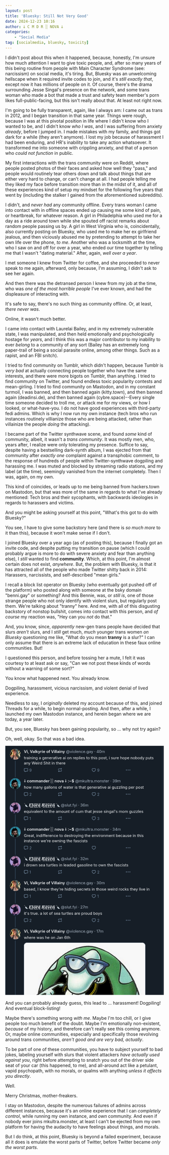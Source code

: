 ```yaml
---
layout: post
title: 'Bluesky: Still Not Very Good'
date: 2024-12-23 10:16
author: 𐕣 C M D R ░ NOVA 𐕣
categories:
    - "Social Media"
tag: [socialmedia, bluesky, toxicity]
---
```

I didn't post about this when it happened, because, honestly, I'm unsure how much attention I want to give toxic people, and, after so many years of this being routine from people with Main Character Syndrome (see: narcissism) on social media, it's tiring. But, Bluesky was an unwelcoming hellscape when it required invite codes to join, and it's *still exactly that*, except now it has millions of people on it. Of course, there's the drama surrounding Jesse Singal's presence on the network, and some trans woman who made a bot that made a trust and safety team member's porn likes full-public-facing, but this isn't really about that. At least not right now.

I'm going to be fully transparent, again, like I always am: I came out as trans in 2012, and I began transition in that same year. Things were rough, because I was at this pivotal position in life where I didn't know who I wanted to be, and I didn't know *who I was*, and I was suffering from anxiety *already*, before I jumped in. I made mistakes with my family, and things got dark for a while (they aren't anymore). I lost my job because of harassment I had been enduring, and HR's inability to take any action whatsoever. It transformed me into someone with crippling anxiety, and that of a person who *could not function* in public.

My first interactions with the trans community were on Reddit, where people posted photos of their faces and asked how well they "pass," and people would routinely tear others down and talk about things that are either very hard to change, or can't change at all. I had people telling me they liked my face before transition more than in the midst of it, and all of these experiences kind of setup my mindset for the following five years that went by (including the stalker I gained from the aforementioned subreddits).

I didn't, and *never had* any community offline. Every trans woman I came into contact with in offline spaces ended up causing me some kind of pain, or heartbreak, for whatever reason. A girl in Philadelphia who used me for a day as a ride around town while she spouted off racist remarks about random people passing us by. A girl in West Virginia who is, coincidentally, also currently posting on Bluesky, who used me to make her ex girlfriend jealous, and then viciously abused me by pretending to attempt to take her own life over the phone, *to me*. Another who was a locksmith at the time, who I saw on and off for over a year, who ended our time together by telling me that I wasn't "dating material." After, again, *well over a year*.

I met someone I knew from Twitter for coffee, and she proceeded to never speak to me again, afterward, only because, I'm assuming, I didn't ask to see her again.

And then there was the detransed person I knew from my job at the time, who was *one of the most horrible people* I've ever known, and had the displeasure of interacting with.

It's safe to say, there's no such thing as community offline. Or, at least, *there never was*.

Online, it wasn't much better.

I came into contact with Laurelai Bailey, and in my extremely vulnerable state, I was manipulated, and then held emotionally and psychologically hostage for *years*, and I think this was a major contributor to my inability to ever *belong* to a community of any sort (Bailey has an extremely long paper-trail of being a social parasite online, among other things. Such as a rapist, and an FBI snitch).

I tried to find community on Tumblr, which didn't happen, because Tumblr is *very bad* at actually connecting people together who have the same interests, and there were more bigots on Tumblr, than anything. I tried to find community on Twitter, and found endless toxic popularity contests and mean-girling. I tried to find community on Mastodon, and in my constant turmoil, I was banned, and then banned again (kitty.town), and then banned again (deadinsi.de), and then banned again (cybre.space)--Every single time someone decided to troll me, or attack me for my views, or how I looked, or what-have-you. I do not have good experiences with third-party fedi admins. Which is why I now run my own instance (tech bros who run instances routinely villianize those who are being attacked, rather than villainize the people *doing* the attacking).

I became part of the Twitter synthwave scene, and found *some* kind of community, albeit, it wasn't a *trans community*. It was mostly men, who, years after, I realize were only tolerating my presence. Suffice to say, despite having a bestselling dark-synth album, I was ejected from that community after *exactly one* complaint against a transphobic comment, to the response of hundreds of people within Twitter-synthwave dogpiling and harassing me. I was muted and blocked by streaming radio stations, and my label (at the time), seemingly vanished from the internet completely. Then I was, again, on my own.

This kind of coincides, or leads up to me being banned from hackers.town on Mastodon, but that was more of the same in regards to what I've already mentioned: Tech bros and their sycophants, with backwards ideologies in regards to harassers and victims.

And you might be asking yourself at this point, "What's this got to do with Bluesky?"

You see, I have to give some backstory here (and there is *so much more* to it than this), because it won't make sense if I don't.

I joined Bluesky over a year ago (as of posting this), because I finally got an invite code, and despite putting my transition on pause (which I could probably argue is more to do with severe anxiety and fear than anything else), I *still* wanted to find **community**. Which, at this point, I'm almost certain does not exist, *anywhere*. But, the problem with Bluesky, is that it has attracted all of the people who made Twitter shitty back in 2014: Harassers, narcissists, and self-described "mean girls."

I recall a block list operator on Bluesky (who eventually got pushed off of the platform) who posted along with someone at the bsky domain "benni.gay" or something? And this Bennie, was, or *still is*, one of those strange people who not only identify with violent slurs, but regularly post them. We're talking about "tranny" here. And me, with all of this disgusting backstory of nonstop bullshit, comes into contact with this person, and *of course* my reaction was, "Hey can you *not* do that."

And, you know, since, *apparently* new-gen trans people have decided that slurs *aren't* slurs, and I *still* get much, *much* younger trans women *on Bluesky* questioning me like, "What do you mean **tranny** is a slur?" I can only assume that there is an extreme lack of education in these faux online communities. But!

I questioned this person, and before tossing her a mute, I felt it was courtesy to at least ask or say, "Can we not post these kinds of words without a warning of some sort?"

You know what happened next. You already know.

Dogpiling, harassment, vicious narcissism, and violent denial of lived experience.

Needless to say, I *originally* deleted my account because of this, and joined Threads for a while, to begin normal-posting. And then, after a while, I launched my own Mastodon instance, and herein began where we are today, a year later.

But, you see, Bluesky has been gaining popularity, so ... why not try again?

Oh, well, okay. So that was a bad idea.

<img src="/img/posts/bsky-again-times-two/ugh.png">

And you can probably already guess, this lead to ... harassment! Dogpiling! And eventual block-listing!

Maybe there's something wrong *with me*. Maybe I'm too chill, or I give people too much benefit of the doubt. Maybe I'm emotionally non-existent, *because* of my history, and therefore can't really see this coming anymore. Or, maybe online communities, especially and specifically those revolving around trans communities, *aren't good and are very bad, actually*.

To be part of one of these communities, you have to subject yourself to bad jokes, labeling yourself with slurs that violent attackers *have actually used against you*, right before attempting to snatch you out of the driver side seat of your car (this happened, to me), and all-around act like a petulant, vapid psychopath, with no morals, or qualms with anything *unless it affects you directly*.

Well.

Merry Christmas, mother-freakers.

I stay on Mastodon, despite the numerous failures of admins across different instances, because it's an online experience that I can *completely control*, while running my own instance, and *own* community. And even if nobody ever joins mkultra.monster, at least I can't be ejected from my own platform for having the audacity to have feelings about things, and morals.

But I do think, at this point, Bluesky is beyond a failed experiment, because all it does is emulate the worst parts of Twitter, before Twitter became *only the worst parts*.

